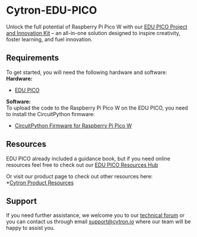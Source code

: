 # Cytron-EDU-PICO
Unlock the full potential of Raspberry Pi Pico W with our [EDU PICO Project and Innovation Kit]() – an all-in-one solution designed to inspire creativity, foster learning, and fuel innovation.  

## Requirements  
To get started, you will need the following hardware and software:  
**Hardware:**  
* [EDU PICO](https://www.cytron.io/)  

**Software:**  
To upload the code to the Raspberry Pi Pico W on the EDU PICO, you need to install the CircuitPython firmware:
* [CircuitPython Firmware for Raspberry Pi Pico W](https://circuitpython.org/board/raspberry_pi_pico_w/)  
  
## Resources 
EDU PICO already included a guidance book, but if you need online resources feel free to check out our [EDU PICO Resources Hub]()  

Or visit our product page to check out other resources here:  
*[Cytron Product Resources]()  

## Support  
If you need further assistance, we welcome you to our [technical forum](http://forum.cytron.io) or you can contact us through email support@cytron.io where our team will be happy to assist you. 

